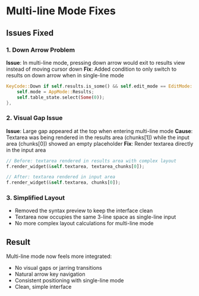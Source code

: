 # Multi-line Mode Fixes

## Issues Fixed

### 1. Down Arrow Problem
**Issue**: In multi-line mode, pressing down arrow would exit to results view instead of moving cursor down
**Fix**: Added condition to only switch to results on down arrow when in single-line mode
```rust
KeyCode::Down if self.results.is_some() && self.edit_mode == EditMode::SingleLine => {
    self.mode = AppMode::Results;
    self.table_state.select(Some(0));
},
```

### 2. Visual Gap Issue
**Issue**: Large gap appeared at the top when entering multi-line mode
**Cause**: Textarea was being rendered in the results area (chunks[1]) while the input area (chunks[0]) showed an empty placeholder
**Fix**: Render textarea directly in the input area
```rust
// Before: textarea rendered in results area with complex layout
f.render_widget(&self.textarea, textarea_chunks[0]);

// After: textarea rendered in input area
f.render_widget(&self.textarea, chunks[0]);
```

### 3. Simplified Layout
- Removed the syntax preview to keep the interface clean
- Textarea now occupies the same 3-line space as single-line input
- No more complex layout calculations for multi-line mode

## Result
Multi-line mode now feels more integrated:
- No visual gaps or jarring transitions
- Natural arrow key navigation
- Consistent positioning with single-line mode
- Clean, simple interface